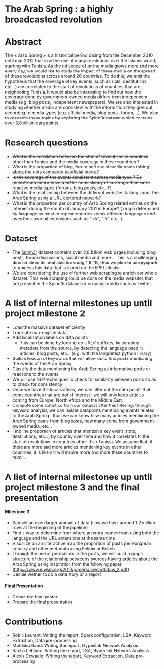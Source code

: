 # The Arab Spring : a highly broadcasted revolution

# Abstract
The « Arab Spring » is a historical period dating from the December 2010 until mid-2012 that saw the rise of many revolutions over the Islamic world, starting with Tunisia. As the influence of online media grows more and more every day, we would like to study the impact of these media on the spread of these revolutions across around 20 countries. To do this, we emit the hypothesis that the coverage of key events (such as riots, destitutions, etc…) are correlated to the start of revolutions of countries that are neighboring Tunisia. It would also be interesting to find out how the coverage done by government-owned media differs from independent media (e.g. blog posts, independent newspapers). We are also interested in studying whether media are consistent with the information they give out, according to media types (e.g. official media, blog posts, forum,…). We plan to research these topics by exploring the Spinn3r dataset which contains over 3,8 billion data points.

# Research questions
* ~~What is the correlation between the start of revolutions in countries other than Tunisia and the media coverage in these countries ?~~
* ~~What is the proportion of blog, forum and social media posts talking about the riots compared to official media?~~
* ~~Is the coverage of the events consistent across media type ? Do mainstream media have a better consistency of coverage than more reactive media types (forums, blog posts, etc…)?~~
* What is the relationship between the different websites talking about the Arab Spring using a URL centered network?
* What is the proportion per country of Arab Spring related entries on the Internet during the month of January 2011 in Europe? ( origin determined by language as most european coutries speak different languages and uses their own url extensions such as ".ch", ".fr" etc...)

# Dataset
* The [Spinn3r](https://www.icwsm.org/data/) dataset contains over 3,8 billion web pages including blog posts, forum discussions, social media and more... This is a challenging dataset since its total size is aroung 1,6 TB, thus we plan to use pyspark to process this data that is stored on the EPFL cluster.
* We are considering the use of further web scraping to enrich our whole dataset. This web scraping could be done on the media websites that are present in the Spinn3r dataset or on social media such as Twitter.

# A list of internal milestones up until project milestone 2
* Load the massive dataset efficiently
* Translate non-english data
* Add localization labels on data points
    * This can be done by looking up URLs’ suffixes, by scraping metadata from the source, by detecting the language used in articles, blog posts, etc… (e.g. with the langdetect python library)
* Build a lexicon of keywords that will allow us to find posts mentioning the events of the Arab Spring
* Classify the data mentioning the Arab Spring as informative posts or reactions to the events
* We will use NLP techniques to check for similarity between posts so as to check for consistency
* Once we have the localizations, we can filter out the data points that come countries that are not of interest : we will only keep articles coming from Europe, North Africa and the Middle East.
* Compute some statistics from our dataset after this filtering: through keyword analysis, we can isolate datapoints mentioning events related to the Arab Spring : thus we can know how many articles mentioning the Arab Spring come from blog posts, how many come from government-owned media, etc…
* Find the proportion of articles that mention a key event (riots, destitutions, etc…) by country over time and how it correlates to the start of revolutions in countries other than Tunisia. We assume that, if there are more and more articles mentioning key events in other countries, it is likely it will inspire more and more these countries to revolt.

# A list of internal milestones up until project milestone 3 and the final presentation
#### Milestone 3
* Sample an even larger amount of data (now we have around 1.2 million rows at the beginning of the pipeline)
* Find a way to determine from where an entry comes from using both the language and the URL extensions at the same time
* Visualize on an interactive map the proportion of posts per european country and other metadata using Folium or Bokeh
* Through the use of permalinks in the posts, we will build a graph structure of the relationship betweens sources having articles about the Arab Spring using inspiration from the following paper.(https://www.icwsm.org/2010/papers/icwsm10dcw_2.pdf)
* Decide wether to do a data story or a report

#### Final Presentation 
* Create the final poster
* Prepare the final presentation

# Contributions

* Robin Leurent: Writing the report, Spark configuration, LSA, Keyword Extraction, Data pre-processing 
* Matthieu Baud: Writing the report, Hyperlink Network Analysis
* Sacha Leblanc: Writing the report, LSA, Hyperlink Network Analysis
* Alexis Dewaele: Writing the report, Keyword Extraction, Data pre-processing 